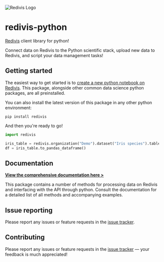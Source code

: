 ![Redivis Logo](https://github.com/redivis/redivis-python/raw/main/assets/logo_small.png)

# redivis-python

[Redivis](https://redivis.com) client library for python!

Connect data on Redivis to the Python scientific stack, upload new data to Redivis, and script your data management
tasks!

## Getting started

The easiest way to get started is
to [create a new python notebook on Redivis](https://docs.redivis.com/reference/workflows/notebooks/python-notebooks).
This package, alongside other common data science python packages, are all preinstalled.

You can also install the latest version of this package in any other python environment:

```shell
pip install redivis
```

And then you're ready to go!

```py
import redivis

iris_table = redivis.organization("Demo").dataset("Iris species").table("Iris")
df = iris_table.to_pandas_dataframe()
```

## Documentation

**[View the comprehensive documentation here >](https://apidocs.redivis.com/client-libraries/redivis-python)**

This package contains a number of methods for processing data on Redivis and interfacing with the API through python.
Consult
the documentation for a detailed list of all methods and accompanying examples.

## Issue reporting

Please report any issues or feature requests in the [issue tracker](https://github.com/redivis/redivis-python/issues).

## Contributing

Please report any issues or feature requests in the [issue tracker](https://github.com/redivis/redivis-python/issues)
— your feedback is much appreciated!
